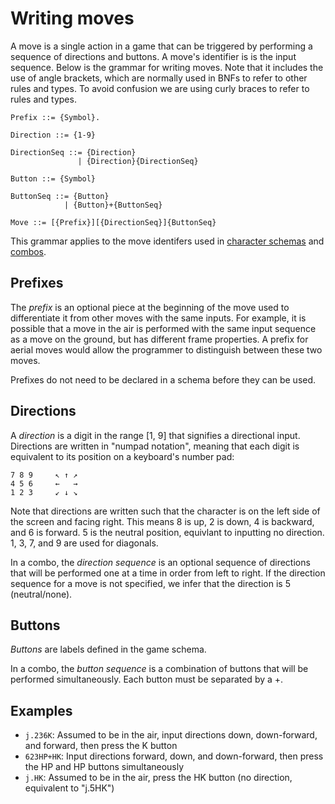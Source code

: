 # Writing moves

A move is a single action in a game that can be triggered by performing a sequence of directions and buttons. A move's identifier is is the input sequence. Below is the grammar for writing moves. Note that it includes the use of angle brackets, which are normally used in BNFs to refer to other rules and types. To avoid confusion we are using curly braces to refer to rules and types.

```
Prefix ::= {Symbol}.

Direction ::= {1-9}

DirectionSeq ::= {Direction}
               | {Direction}{DirectionSeq}

Button ::= {Symbol}

ButtonSeq ::= {Button}
            | {Button}+{ButtonSeq}

Move ::= [{Prefix}][{DirectionSeq}]{ButtonSeq}
```

This grammar applies to the move identifers used in [character schemas](schemas.md) and [combos](combos.md).


## Prefixes

The _prefix_ is an optional piece at the beginning of the move used to differentiate it from other moves with the same inputs. For example, it is possible that a move in the air is performed with the same input sequence as a move on the ground, but has different frame properties. A prefix for aerial moves would allow the programmer to distinguish between these two moves.

Prefixes do not need to be declared in a schema before they can be used.


## Directions

A _direction_ is a digit in the range [1, 9] that signifies a directional input. Directions are written in "numpad notation", meaning that each digit is equivalent to its position on a keyboard's number pad:

```
7 8 9     ↖ ↑ ↗
4 5 6     ←   →
1 2 3     ↙ ↓ ↘ 
```

Note that directions are written such that the character is on the left side of the screen and facing right. This means 8 is up, 2 is down, 4 is backward, and 6 is forward. 5 is the neutral position, equivlant to inputting no direction. 1, 3, 7, and 9 are used for diagonals.

In a combo, the _direction sequence_ is an optional sequence of directions that will be performed one at a time in order from left to right. If the direction sequence for a move is not specified, we infer that the direction is 5 (neutral/none).


## Buttons

_Buttons_ are labels defined in the game schema.

In a combo, the _button sequence_ is a combination of buttons that will be performed simultaneously. Each button must be separated by a +.


## Examples

- `j.236K`: Assumed to be in the air, input directions down, down-forward, and forward, then press the K button
- `623HP+HK`: Input directions forward, down, and down-forward, then press the HP and HP buttons simultaneously
- `j.HK`: Assumed to be in the air, press the HK button (no direction, equivalent to "j.5HK")